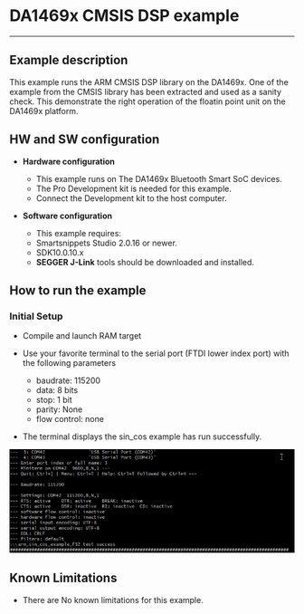 # DA1469x CMSIS DSP example

______________________________________________________________________

## Example description

This example runs the ARM CMSIS DSP library on the DA1469x. One of the example
from the CMSIS library has been extracted and used as a sanity check. This
demonstrate the right operation of the floatin point unit on the DA1469x platform.

## HW and SW configuration

- **Hardware configuration**

  - This example runs on The DA1469x Bluetooth Smart SoC devices.
  - The Pro Development kit is needed for this example.
  - Connect the Development kit to the host computer.

- **Software configuration**

  - This example requires:

  * Smartsnippets Studio 2.0.16 or newer.
  * SDK10.0.10.x

  - **SEGGER J-Link** tools should be downloaded and installed.

## How to run the example

### Initial Setup

- Compile and launch RAM target

- Use your favorite terminal to the serial port (FTDI lower index port) with the following parameters

  - baudrate: 115200
  - data: 8 bits
  - stop: 1 bit
  - parity: None
  - flow  control: none

- The terminal displays the sin_cos example has run successfully.

![result](assets/results.png)

## Known Limitations

- There are No known limitations for this example.
